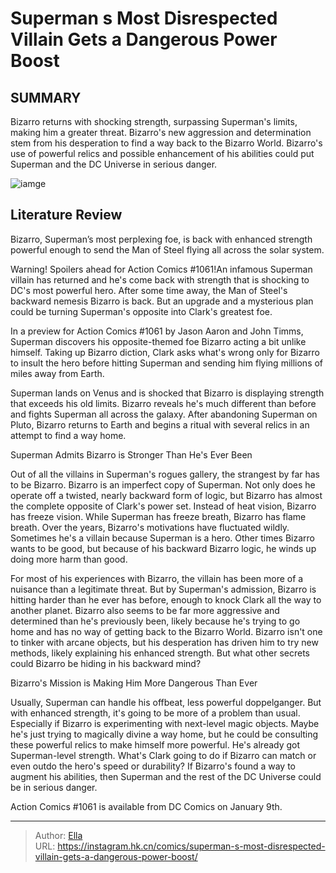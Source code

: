 # Superman s Most Disrespected Villain Gets a Dangerous Power Boost


## SUMMARY 



  Bizarro returns with shocking strength, surpassing Superman&#39;s limits, making him a greater threat.   Bizarro&#39;s new aggression and determination stem from his desperation to find a way back to the Bizarro World.   Bizarro&#39;s use of powerful relics and possible enhancement of his abilities could put Superman and the DC Universe in serious danger.  

![iamge](https://static1.srcdn.com/wordpress/wp-content/uploads/2024/01/superman-bizarro-upgrade.jpg)

## Literature Review

Bizarro, Superman’s most perplexing foe, is back with enhanced strength powerful enough to send the Man of Steel flying all across the solar system.




Warning! Spoilers ahead for Action Comics #1061!An infamous Superman villain has returned and he&#39;s come back with strength that is shocking to DC&#39;s most powerful hero. After some time away, the Man of Steel&#39;s backward nemesis Bizarro is back. But an upgrade and a mysterious plan could be turning Superman&#39;s opposite into Clark&#39;s greatest foe.




In a preview for Action Comics #1061 by Jason Aaron and John Timms, Superman discovers his opposite-themed foe Bizarro acting a bit unlike himself. Taking up Bizarro diction, Clark asks what&#39;s wrong only for Bizarro to insult the hero before hitting Superman and sending him flying millions of miles away from Earth.

         

Superman lands on Venus and is shocked that Bizarro is displaying strength that exceeds his old limits. Bizarro reveals he&#39;s much different than before and fights Superman all across the galaxy. After abandoning Superman on Pluto, Bizarro returns to Earth and begins a ritual with several relics in an attempt to find a way home.


 Superman Admits Bizarro is Stronger Than He&#39;s Ever Been 
          




Out of all the villains in Superman&#39;s rogues gallery, the strangest by far has to be Bizarro. Bizarro is an imperfect copy of Superman. Not only does he operate off a twisted, nearly backward form of logic, but Bizarro has almost the complete opposite of Clark&#39;s power set. Instead of heat vision, Bizarro has freeze vision. While Superman has freeze breath, Bizarro has flame breath. Over the years, Bizarro&#39;s motivations have fluctuated wildly. Sometimes he&#39;s a villain because Superman is a hero. Other times Bizarro wants to be good, but because of his backward Bizarro logic, he winds up doing more harm than good.

For most of his experiences with Bizarro, the villain has been more of a nuisance than a legitimate threat. But by Superman&#39;s admission, Bizarro is hitting harder than he ever has before, enough to knock Clark all the way to another planet. Bizarro also seems to be far more aggressive and determined than he&#39;s previously been, likely because he&#39;s trying to go home and has no way of getting back to the Bizarro World. Bizarro isn&#39;t one to tinker with arcane objects, but his desperation has driven him to try new methods, likely explaining his enhanced strength. But what other secrets could Bizarro be hiding in his backward mind?






 Bizarro&#39;s Mission is Making Him More Dangerous Than Ever 
          

Usually, Superman can handle his offbeat, less powerful doppelganger. But with enhanced strength, it&#39;s going to be more of a problem than usual. Especially if Bizarro is experimenting with next-level magic objects. Maybe he&#39;s just trying to magically divine a way home, but he could be consulting these powerful relics to make himself more powerful. He&#39;s already got Superman-level strength. What&#39;s Clark going to do if Bizarro can match or even outdo the hero&#39;s speed or durability? If Bizarro&#39;s found a way to augment his abilities, then Superman and the rest of the DC Universe could be in serious danger.

Action Comics #1061 is available from DC Comics on January 9th.



---

> Author: [Ella](https://instagram.hk.cn/)  
> URL: https://instagram.hk.cn/comics/superman-s-most-disrespected-villain-gets-a-dangerous-power-boost/  

